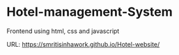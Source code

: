 # Hotel-management-System

Frontend using html, css and javascript

URL: https://smritisinhawork.github.io/Hotel-website/
